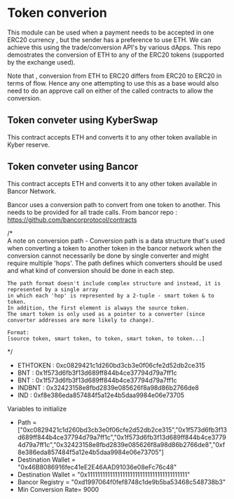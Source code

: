 # Token converion

This module can be used when a payment needs to be accepted in one ERC20 currency , but the sender has a preference to use ETH. We can achieve this using the trade/conversion API's by various dApps. This repo demostrates the conversion of ETH to any of the ERC20 tokens (supported by the exchange used).

Note that , conversion from ETH to ERC20 differs from ERC20 to ERC20 in terms of flow. Hence any one attempting to use this as a base would also need to do an approve call on either of the called contracts to allow the conversion.


## Token conveter using KyberSwap 

This contract accepts ETH and converts it to any other token available in Kyber reserve. 

## Token conveter using Bancor

This contract accepts ETH and converts it to any other token available in Bancor Network.

Bancor uses a conversion path to convert from one token to another. This needs to be provided for all trade calls.
From bancor repo : https://github.com/bancorprotocol/contracts

/*    
    A note on conversion path -
    Conversion path is a data structure that's used when converting a token to another token in the bancor network
    when the conversion cannot necessarily be done by single converter and might require multiple 'hops'.
    The path defines which converters should be used and what kind of conversion should be done in each step.

    The path format doesn't include complex structure and instead, it is represented by a single array
    in which each 'hop' is represented by a 2-tuple - smart token & to token.
    In addition, the first element is always the source token.
    The smart token is only used as a pointer to a converter (since converter addresses are more likely to change).

    Format:
    [source token, smart token, to token, smart token, to token...]
*/

* ETHTOKEN : 0xc0829421c1d260bd3cb3e0f06cfe2d52db2ce315 
* BNT      : 0x1f573d6fb3f13d689ff844b4ce37794d79a7ff1c
* BNT      : 0x1f573d6fb3f13d689ff844b4ce37794d79a7ff1c
* INDBNT   : 0x32423158e8fbd2839e085626f8a98d86b2766de8
* IND      : 0xf8e386eda857484f5a12e4b5daa9984e06e73705

Variables to initialize

* Path =  ["0xc0829421c1d260bd3cb3e0f06cfe2d52db2ce315","0x1f573d6fb3f13d689ff844b4ce37794d79a7ff1c","0x1f573d6fb3f13d689ff844b4ce37794d79a7ff1c","0x32423158e8fbd2839e085626f8a98d86b2766de8","0xf8e386eda857484f5a12e4b5daa9984e06e73705"]
* Destination Wallet = "0x46B8086916fec41eE2E46AAD91036e08eFc76c48"
* Destination Wallet = "0x1111111111111111111111111111111111111111"
* Bancor Registry    = "0xd1997064f0fef8748c1de9b5ba53468c548738b3"
* Min Conversion Rate= 9000 

